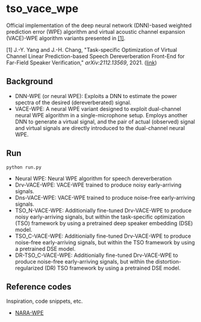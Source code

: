 # tso_vace_wpe
Official implementation of the deep neural network (DNN)-based weighted prediction error (WPE) algorithm and virtual acoustic channel expansion (VACE)-WPE algorithm variants presented in [[1]](#1).

<a id="1">[1]</a> 
J.-Y. Yang and J.-H. Chang, "Task-specific Optimization of Virtual Channel Linear Prediction-based Speech Dereverberation Front-End for Far-Field Speaker Verification," *arXiv:2112.13569*, 2021. ([link](https://arxiv.org/abs/2112.13569))


## Background
* DNN-WPE (or neural WPE): Exploits a DNN to estimate the power spectra of the desired (dereverberated) signal.
* VACE-WPE: A neural WPE variant designed to exploit dual-channel neural WPE algorithm in a single-microphone setup. Employs another DNN to generate a virtual signal, and the pair of actual (observed) signal and virtual signals are directly introduced to the dual-channel neural WPE.


## Run
```
python run.py
```
* Neural WPE: Neural WPE algorithm for speech dereverberation
* Drv-VACE-WPE: VACE-WPE trained to produce noisy early-arriving signals.
* Dns-VACE-WPE: VACE-WPE trained to produce noise-free early-arriving signals.
* TSO_N-VACE-WPE: Additionially fine-tuned Drv-VACE-WPE to produce noisy early-arriving signals, but within the task-specific optimization (TSO) framework by using a pretrained deep speaker embedding (DSE) model.
* TSO_C-VACE-WPE: Additionially fine-tuned Drv-VACE-WPE to produce noise-free early-arriving signals, but within the TSO framework by using a pretrained DSE model.
* DR-TSO_C-VACE-WPE: Additionially fine-tuned Drv-VACE-WPE to produce noise-free early-arriving signals, but within the distortion-regularized (DR) TSO framework by using a pretrained DSE model.

## Reference codes

Inspiration, code snippets, etc.
* [NARA-WPE](https://github.com/fgnt/nara_wpe)
